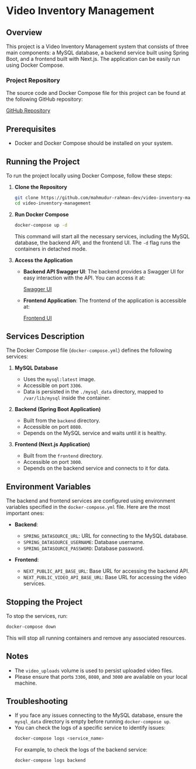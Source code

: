 # Video Inventory Management

## Overview

This project is a Video Inventory Management system that consists of three main components: a MySQL database, a backend service built using Spring Boot, and a frontend built with Next.js. The application can be easily run using Docker Compose.

### Project Repository
The source code and Docker Compose file for this project can be found at the following GitHub repository:

[GitHub Repository](https://github.com/mahmudur-rahman-dev/video-inventory-management)

## Prerequisites
- Docker and Docker Compose should be installed on your system.

## Running the Project
To run the project locally using Docker Compose, follow these steps:

1. **Clone the Repository**
   ```sh
   git clone https://github.com/mahmudur-rahman-dev/video-inventory-management.git
   cd video-inventory-management
   ```

2. **Run Docker Compose**
   ```sh
   docker-compose up -d
   ```
   This command will start all the necessary services, including the MySQL database, the backend API, and the frontend UI. The `-d` flag runs the containers in detached mode.

3. **Access the Application**

   - **Backend API Swagger UI**: The backend provides a Swagger UI for easy interaction with the API. You can access it at:
     
     [Swagger UI](http://localhost:8080/swagger-ui/index.html#)
   
   - **Frontend Application**: The frontend of the application is accessible at:
     
     [Frontend UI](http://localhost:3000)

## Services Description

The Docker Compose file (`docker-compose.yml`) defines the following services:

1. **MySQL Database**
   - Uses the `mysql:latest` image.
   - Accessible on port `3306`.
   - Data is persisted in the `./mysql_data` directory, mapped to `/var/lib/mysql` inside the container.

2. **Backend (Spring Boot Application)**
   - Built from the `backend` directory.
   - Accessible on port `8080`.
   - Depends on the MySQL service and waits until it is healthy.

3. **Frontend (Next.js Application)**
   - Built from the `frontend` directory.
   - Accessible on port `3000`.
   - Depends on the backend service and connects to it for data.

## Environment Variables

The backend and frontend services are configured using environment variables specified in the `docker-compose.yml` file. Here are the most important ones:

- **Backend**:
  - `SPRING_DATASOURCE_URL`: URL for connecting to the MySQL database.
  - `SPRING_DATASOURCE_USERNAME`: Database username.
  - `SPRING_DATASOURCE_PASSWORD`: Database password.

- **Frontend**:
  - `NEXT_PUBLIC_API_BASE_URL`: Base URL for accessing the backend API.
  - `NEXT_PUBLIC_VIDEO_API_BASE_URL`: Base URL for accessing the video services.

## Stopping the Project
To stop the services, run:
```sh
docker-compose down
```
This will stop all running containers and remove any associated resources.

## Notes
- The `video_uploads` volume is used to persist uploaded video files.
- Please ensure that ports `3306`, `8080`, and `3000` are available on your local machine.

## Troubleshooting
- If you face any issues connecting to the MySQL database, ensure the `mysql_data` directory is empty before running `docker-compose up`.
- You can check the logs of a specific service to identify issues:
  ```sh
  docker-compose logs <service_name>
  ```
  For example, to check the logs of the backend service:
  ```sh
  docker-compose logs backend
  ```



